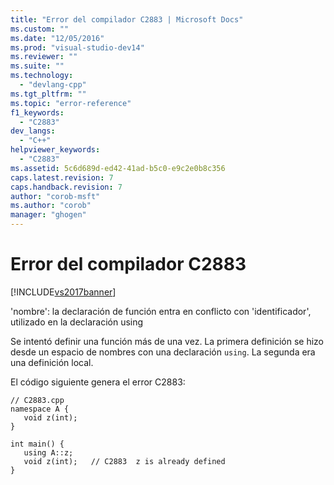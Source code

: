 ```yaml
---
title: "Error del compilador C2883 | Microsoft Docs"
ms.custom: ""
ms.date: "12/05/2016"
ms.prod: "visual-studio-dev14"
ms.reviewer: ""
ms.suite: ""
ms.technology: 
  - "devlang-cpp"
ms.tgt_pltfrm: ""
ms.topic: "error-reference"
f1_keywords: 
  - "C2883"
dev_langs: 
  - "C++"
helpviewer_keywords: 
  - "C2883"
ms.assetid: 5c6d689d-ed42-41ad-b5c0-e9c2e0b8c356
caps.latest.revision: 7
caps.handback.revision: 7
author: "corob-msft"
ms.author: "corob"
manager: "ghogen"
---
```

# Error del compilador C2883
[!INCLUDE[vs2017banner](../../assembler/inline/includes/vs2017banner.md)]

'nombre': la declaración de función entra en conflicto con 'identificador', utilizado en la declaración using  
  
 Se intentó definir una función más de una vez.  La primera definición se hizo desde un espacio de nombres con una declaración `using`.  La segunda era una definición local.  
  
 El código siguiente genera el error C2883:  
  
```  
// C2883.cpp  
namespace A {  
   void z(int);  
}  
  
int main() {  
   using A::z;  
   void z(int);   // C2883  z is already defined  
}  
```